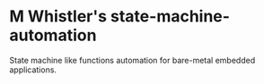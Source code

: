 # M Whistler's state-machine-automation
State machine like functions automation for bare-metal embedded applications.
